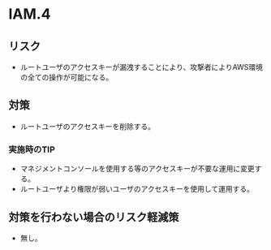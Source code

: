 # IAM.4

## リスク

- ルートユーザのアクセスキーが漏洩することにより、攻撃者によりAWS環境の全ての操作が可能になる。

## 対策

- ルートユーザのアクセスキーを削除する。

### 実施時のTIP

- マネジメントコンソールを使用する等のアクセスキーが不要な運用に変更する。
- ルートユーザより権限が弱いユーザのアクセスキーを使用して運用する。

## 対策を行わない場合のリスク軽減策

- 無し。
